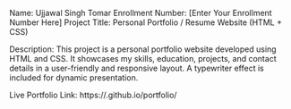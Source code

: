 Name: Ujjawal Singh Tomar
Enrollment Number: [Enter Your Enrollment Number Here]
Project Title: Personal Portfolio / Resume Website (HTML + CSS)

Description:
This project is a personal portfolio website developed using HTML and CSS. It showcases my skills, education, projects, and contact details in a user-friendly and responsive layout. A typewriter effect is included for dynamic presentation.

Live Portfolio Link: https://<ujjawalsinghtomar>.github.io/portfolio/
